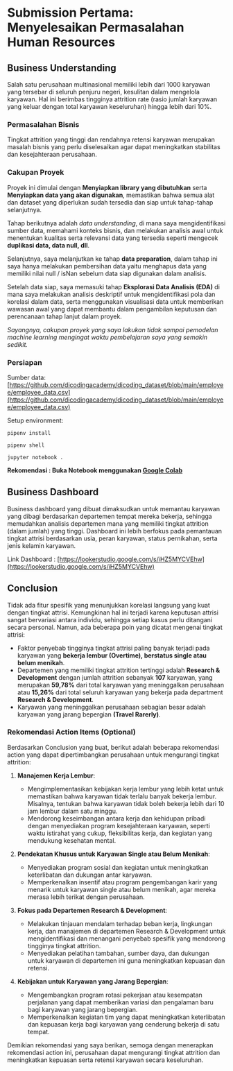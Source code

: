 # Submission Pertama: Menyelesaikan Permasalahan Human Resources

## Business Understanding

Salah satu perusahaan multinasional memiliki lebih dari 1000 karyawan yang tersebar di seluruh penjuru negeri, kesulitan dalam mengelola karyawan. Hal ini berimbas tingginya attrition rate (rasio jumlah karyawan yang keluar dengan total karyawan keseluruhan) hingga lebih dari 10%.

### Permasalahan Bisnis

Tingkat attrition yang tinggi dan rendahnya retensi karyawan merupakan masalah bisnis yang perlu diselesaikan agar dapat meningkatkan stabilitas dan kesejahteraan perusahaan.

### Cakupan Proyek

Proyek ini dimulai dengan **Menyiapkan library yang dibutuhkan** serta **Menyiapkan data yang akan digunakan**, memastikan bahwa semua alat dan dataset yang diperlukan sudah tersedia dan siap untuk tahap-tahap selanjutnya.

Tahap berikutnya adalah _data understanding_, di mana saya mengidentifikasi sumber data, memahami konteks bisnis, dan melakukan analisis awal untuk menentukan kualitas serta relevansi data yang tersedia seperti mengecek **duplikasi data, data null, dll**.

Selanjutnya, saya melanjutkan ke tahap **data preparation**, dalam tahap ini saya hanya melakukan pembersihan data yaitu menghapus data yang memiliki nilai null / isNan sebelum data siap digunakan dalam analisis.

Setelah data siap, saya memasuki tahap **Eksplorasi Data Analisis (EDA)** di mana saya melakukan analisis deskriptif untuk mengidentifikasi pola dan korelasi dalam data, serta menggunakan visualisasi data untuk memberikan wawasan awal yang dapat membantu dalam pengambilan keputusan dan perencanaan tahap lanjut dalam proyek.

_Sayangnya, cakupan proyek yang saya lakukan tidak sampai pemodelan machine learning mengingat waktu pembelajaran saya yang semakin sedikit._

### Persiapan

Sumber data: [https://github.com/dicodingacademy/dicoding_dataset/blob/main/employee/employee_data.csv](https://github.com/dicodingacademy/dicoding_dataset/blob/main/employee/employee_data.csv)

Setup environment:

```
pipenv install

pipenv shell

jupyter notebook .
```

**Rekomendasi : Buka Notebook menggunakan [Google Colab](https://colab.research.google.com/)**

## Business Dashboard

Business dashboard yang dibuat dimaksudkan untuk memantau karyawan yang dibagi berdasarkan departemen tempat mereka bekerja, sehingga memudahkan analisis departemen mana yang memiliki tingkat attrition (dalam jumlah) yang tinggi. Dashboard ini lebih berfokus pada pemantauan tingkat attrisi berdasarkan usia, peran karyawan, status pernikahan, serta jenis kelamin karyawan.

Link Dashboard : [https://lookerstudio.google.com/s/iHZ5MYCVEhw](https://lookerstudio.google.com/s/iHZ5MYCVEhw)

## Conclusion

Tidak ada fitur spesifik yang menunjukkan korelasi langsung yang kuat dengan tingkat attrisi. Kemungkinan hal ini terjadi karena keputusan attrisi sangat bervariasi antara individu, sehingga setiap kasus perlu ditangani secara personal. Namun, ada beberapa poin yang dicatat mengenai tingkat attrisi:

- Faktor penyebab tingginya tingkat attrisi paling banyak terjadi pada karyawan yang **bekerja lembur (Overtime), berstatus single atau belum menikah**.
- Departemen yang memiliki tingkat attrition tertinggi adalah **Research & Development** dengan jumlah attrition sebanyak **107** karyawan, yang merupakan **59,78%** dari total karyawan yang meninggalkan perusahaan atau **15,26%** dari total seluruh karyawan yang bekerja pada department **Research & Development**.
- Karyawan yang meninggalkan perusahaan sebagian besar adalah karyawan yang jarang bepergian **(Travel Rarerly)**.

### Rekomendasi Action Items (Optional)

Berdasarkan Conclusion yang buat, berikut adalah beberapa rekomendasi action yang dapat dipertimbangkan perusahaan untuk mengurangi tingkat attrition:

1.  **Manajemen Kerja Lembur**:

    - Mengimplementasikan kebijakan kerja lembur yang lebih ketat untuk memastikan bahwa karyawan tidak terlalu banyak bekerja lembur. Misalnya, tentukan bahwa karyawan tidak boleh bekerja lebih dari 10 jam lembur dalam satu minggu.
    - Mendorong keseimbangan antara kerja dan kehidupan pribadi dengan menyediakan program kesejahteraan karyawan, seperti waktu istirahat yang cukup, fleksibilitas kerja, dan kegiatan yang mendukung kesehatan mental.

2.  **Pendekatan Khusus untuk Karyawan Single atau Belum Menikah**:

    - Menyediakan program sosial dan kegiatan untuk meningkatkan keterlibatan dan dukungan antar karyawan.
    - Memperkenalkan insentif atau program pengembangan karir yang menarik untuk karyawan single atau belum menikah, agar mereka merasa lebih terikat dengan perusahaan.

3.  **Fokus pada Departemen Research & Development**:

    - Melakukan tinjauan mendalam terhadap beban kerja, lingkungan kerja, dan manajemen di departemen Research & Development untuk mengidentifikasi dan menangani penyebab spesifik yang mendorong tingginya tingkat attrition.
    - Menyediakan pelatihan tambahan, sumber daya, dan dukungan untuk karyawan di departemen ini guna meningkatkan kepuasan dan retensi.

4.  **Kebijakan untuk Karyawan yang Jarang Bepergian**:

    - Mengembangkan program rotasi pekerjaan atau kesempatan perjalanan yang dapat memberikan variasi dan pengalaman baru bagi karyawan yang jarang bepergian.
    - Memperkenalkan kegiatan tim yang dapat meningkatkan keterlibatan dan kepuasan kerja bagi karyawan yang cenderung bekerja di satu tempat.

Demikian rekomendasi yang saya berikan, semoga dengan menerapkan rekomendasi action ini, perusahaan dapat mengurangi tingkat attrition dan meningkatkan kepuasan serta retensi karyawan secara keseluruhan.
